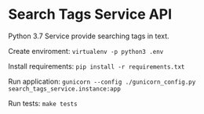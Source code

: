 # Search Tags Service API
Python 3.7
Service provide searching tags in text.

Create enviroment:
`virtualenv -p python3 .env`

Install requirements:
`pip install -r requirements.txt`

Run application:
`gunicorn --config ./gunicorn_config.py search_tags_service.instance:app`

Run tests:
`make tests`